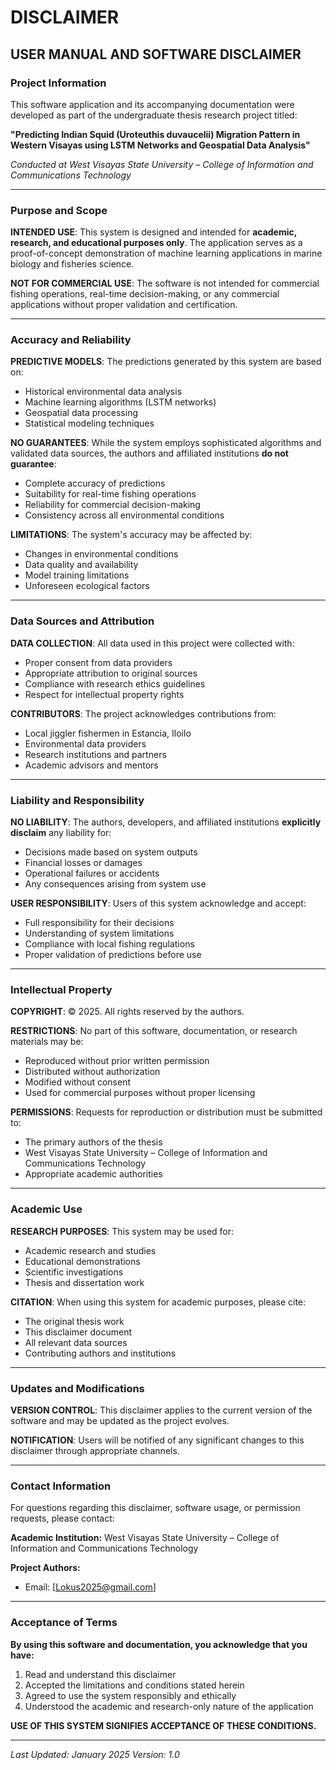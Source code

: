 # DISCLAIMER

## USER MANUAL AND SOFTWARE DISCLAIMER

### Project Information

This software application and its accompanying documentation were developed as part of the undergraduate thesis research project titled:

**"Predicting Indian Squid (Uroteuthis duvaucelii) Migration Pattern in Western Visayas using LSTM Networks and Geospatial Data Analysis"**

*Conducted at West Visayas State University – College of Information and Communications Technology*

---

### Purpose and Scope

**INTENDED USE**: This system is designed and intended for **academic, research, and educational purposes only**. The application serves as a proof-of-concept demonstration of machine learning applications in marine biology and fisheries science.

**NOT FOR COMMERCIAL USE**: The software is not intended for commercial fishing operations, real-time decision-making, or any commercial applications without proper validation and certification.

---

### Accuracy and Reliability

**PREDICTIVE MODELS**: The predictions generated by this system are based on:
- Historical environmental data analysis
- Machine learning algorithms (LSTM networks)
- Geospatial data processing
- Statistical modeling techniques

**NO GUARANTEES**: While the system employs sophisticated algorithms and validated data sources, the authors and affiliated institutions **do not guarantee**:
- Complete accuracy of predictions
- Suitability for real-time fishing operations
- Reliability for commercial decision-making
- Consistency across all environmental conditions

**LIMITATIONS**: The system's accuracy may be affected by:
- Changes in environmental conditions
- Data quality and availability
- Model training limitations
- Unforeseen ecological factors

---

### Data Sources and Attribution

**DATA COLLECTION**: All data used in this project were collected with:
- Proper consent from data providers
- Appropriate attribution to original sources
- Compliance with research ethics guidelines
- Respect for intellectual property rights

**CONTRIBUTORS**: The project acknowledges contributions from:
- Local jiggler fishermen in Estancia, Iloilo
- Environmental data providers
- Research institutions and partners
- Academic advisors and mentors

---

### Liability and Responsibility

**NO LIABILITY**: The authors, developers, and affiliated institutions **explicitly disclaim** any liability for:
- Decisions made based on system outputs
- Financial losses or damages
- Operational failures or accidents
- Any consequences arising from system use

**USER RESPONSIBILITY**: Users of this system acknowledge and accept:
- Full responsibility for their decisions
- Understanding of system limitations
- Compliance with local fishing regulations
- Proper validation of predictions before use

---

### Intellectual Property

**COPYRIGHT**: © 2025. All rights reserved by the authors.

**RESTRICTIONS**: No part of this software, documentation, or research materials may be:
- Reproduced without prior written permission
- Distributed without authorization
- Modified without consent
- Used for commercial purposes without proper licensing

**PERMISSIONS**: Requests for reproduction or distribution must be submitted to:
- The primary authors of the thesis
- West Visayas State University – College of Information and Communications Technology
- Appropriate academic authorities

---

### Academic Use

**RESEARCH PURPOSES**: This system may be used for:
- Academic research and studies
- Educational demonstrations
- Scientific investigations
- Thesis and dissertation work

**CITATION**: When using this system for academic purposes, please cite:
- The original thesis work
- This disclaimer document
- All relevant data sources
- Contributing authors and institutions

---

### Updates and Modifications

**VERSION CONTROL**: This disclaimer applies to the current version of the software and may be updated as the project evolves.

**NOTIFICATION**: Users will be notified of any significant changes to this disclaimer through appropriate channels.

---

### Contact Information

For questions regarding this disclaimer, software usage, or permission requests, please contact:

**Academic Institution:**
West Visayas State University – College of Information and Communications Technology

**Project Authors:**
- Email: [Lokus2025@gmail.com]

---

### Acceptance of Terms

**By using this software and documentation, you acknowledge that you have:**
1. Read and understand this disclaimer
2. Accepted the limitations and conditions stated herein
3. Agreed to use the system responsibly and ethically
4. Understood the academic and research-only nature of the application

**USE OF THIS SYSTEM SIGNIFIES ACCEPTANCE OF THESE CONDITIONS.**

---

*Last Updated: January 2025*
*Version: 1.0*
